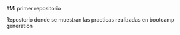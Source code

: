 #Mi primer repositorio

Repostorio donde se muestran las practicas 
realizadas en bootcamp generation
